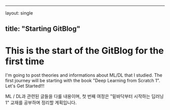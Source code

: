 ---

layout: single

title: "Starting GitBlog"
-------------------------

This is the start of the GitBlog for the first time
===================================================

I'm going to post theories and informations about ML/DL that I studied. The first journey will be starting with the book "Deep Learning from Scratch 1". Let's Get Started!!!

ML / DL과 관련된 글들을 다룰 내용이며, 첫 번째 여정은 "밑바닥부터 시작하는 딥러닝1" 교재를 공부하며 정리할 계획입니다.
